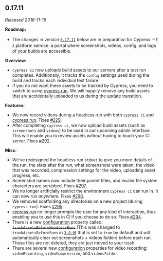 ## 0.17.11

_Released 2016-11-16_

**Roadmap:**

- The changes in version [`0.17.11`](#01711-11162016) below are in preparation
  for Cypress ￢ﾀﾙ platform service: a portal where screenshots, videos, config,
  and logs of your builds are accessible.

**Overview:**

- `cypress ci` now uploads build assets to our servers after a test run
  completes. Additionally, it tracks the `config` settings used during the build
  and tracks each individual test failure.
- If you do _not_ want these assets to be tracked by Cypress, you need to switch
  to using [cypress run](/guides/guides/command-line#cypress-run). We will
  happily remove any build assets that are accidentally uploaded to us during
  the update transition.

**Features:**

- We now record videos during a headless run with both `cypress ci` and
  [cypress run](/guides/guides/command-line#cypress-run). Fixes
  [#229](https://github.com/cypress-io/cypress/issues/229).
- After completing `cypress ci`, we now upload build assets (such as
  `screenshots` and `videos`) to be used in our upcoming admin interface. This
  will enable you to review assets without having to touch your CI server. Fixes
  [#292](https://github.com/cypress-io/cypress/issues/292).

**Misc:**

- We've redesigned the headless run `stdout` to give you more details of the
  run, the stats after the run, what screenshots were taken, the video that was
  recorded, compression settings for the video, uploading asset progress, etc.
- Screenshot names now include their parent titles, and invalid file system
  characters are scrubbed. Fixes
  [#297](https://github.com/cypress-io/cypress/issues/297).
- We no longer artificially restrict the environment `cypress ci` can run in. It
  can now run _anywhere_. Fixes
  [#296](https://github.com/cypress-io/cypress/issues/296).
- We removed scaffolding any directories on a new project (during
  `cypress run`). Fixes
  [#295](https://github.com/cypress-io/cypress/issues/295).
- [cypress run](/guides/guides/command-line#cypress-run) no longer prompts the
  user for any kind of interaction, thus enabling you to use this in CI if you
  choose to do so. Fixes
  [#294](https://github.com/cypress-io/cypress/issues/294).
- There is a new [configuration](/guides/references/configuration) property
  called: ~~`trashAssetsBeforeHeadlessRuns`~~ (This was changed to
  `trashAssetsBeforeRuns` in [`3.0.0`](#3.0.0)) that is set to `true` by default
  and will automatically clear out screenshots + videos folders before each run.
  These files are not deleted, they are just moved to your trash.
- There are several new [configuration](/guides/references/configuration)
  properties for video recording: `videoRecording`, `videoCompression`, and
  `videosFolder`.
